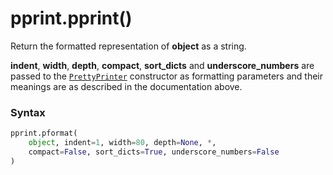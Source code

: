 # pprint.pprint()

Return the formatted representation of **object** as a string.

**indent**, **width**, **depth**, **compact**, **sort_dicts** and **underscore_numbers** are passed to the [`PrettyPrinter`](/modules/pprint/PrettyPrinter/) constructor as formatting parameters and their meanings are as described in the documentation above.

### Syntax

```python
pprint.pformat(
    object, indent=1, width=80, depth=None, *, 
    compact=False, sort_dicts=True, underscore_numbers=False
)
```
